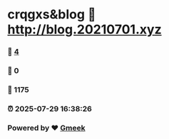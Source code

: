 # crqgxs&blog :link: http://blog.20210701.xyz 
### :page_facing_up: [4](http://blog.20210701.xyz/tag.html) 
### :speech_balloon: 0 
### :hibiscus: 1175 
### :alarm_clock: 2025-07-29 16:38:26 
### Powered by :heart: [Gmeek](https://github.com/Meekdai/Gmeek)
